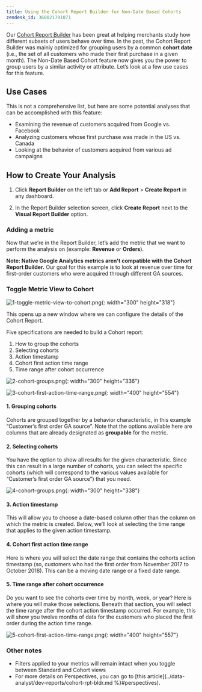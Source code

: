 ```yaml
---
title: Using the Cohort Report Builder for Non-Date Based Cohorts
zendesk_id: 360021791071
---
```


Our [Cohort Report Builder](../data-analyst/dev-reports/cohort-rpt-bldr.md) has been great at helping merchants study how different subsets of users behave over time. In the past, the Cohort Report Builder was mainly optimized for grouping users by a common **cohort date** (i.e., the set of all customers who made their first purchase in a given month). The Non-Date Based Cohort feature now gives you the power to group users by a similar activity or attribute. Let’s look at a few use cases for this feature.

## Use Cases

This is not a comprehensive list, but here are some potential analyses that can be accomplished with this feature:

* Examining the revenue of customers acquired from Google vs. Facebook
* Analyzing customers whose first purchase was made in the US vs. Canada
* Looking at the behavior of customers acquired from various ad campaigns

## How to Create Your Analysis

1. Click **Report Builder** on the left tab or **Add Report** > **Create Report** in any dashboard.

1. In the Report Builder selection screen, click **Create Report** next to the **Visual Report Builder** option.

### Adding a metric

Now that we’re in the Report Builder, let’s add the metric that we want to perform the analysis on (example: **Revenue** or **Orders**).

**Note: Native Google Analytics metrics aren't compatible with the Cohort Report Builder.** Our goal for this example is to look at revenue over time for first-order customers who were acquired through different GA sources.

### Toggle Metric View to Cohort

![1-toggle-metric-view-to-cohort.png](../assets/1-toggle-metric-view-to-cohort.png){: width="300" height="318"}

This opens up a new window where we can configure the details of the Cohort Report.

Five specifications are needed to build a Cohort report:

1. How to group the cohorts
1. Selecting cohorts
1. Action timestamp
1. Cohort first action time range
1. Time range after cohort occurrence

![2-cohort-groups.png](../assets/2-cohort-groups.png){: width="300" height="336"}

![3-cohort-first-action-time-range.png](../assets/3-cohort-first-action-time-range.png){: width="400" height="554"}

#### 1. Grouping cohorts

Cohorts are grouped together by a behavior characteristic, in this example “Customer’s first order GA source”. Note that the options available here are columns that are already designated as **groupable** for the metric.

#### 2. Selecting cohorts

You have the option to show all results for the given characteristic. Since this can result in a large number of cohorts, you can select the specific cohorts (which will correspond to the various values available for “Customer’s first order GA source”) that you need.

![4-cohort-groups.png](../assets/4-cohort-groups.png){: width="300" height="338"}

#### 3. Action timestamp

This will allow you to choose a date-based column other than the column on which the metric is created. Below, we’ll look at selecting the time range that applies to the given action timestamp.

#### 4. Cohort first action time range

Here is where you will select the date range that contains the cohorts action timestamp (so, customers who had the first order from November 2017 to October 2018). This can be a moving date range or a fixed date range.

#### 5. Time range after cohort occurrence

Do you want to see the cohorts over time by month, week, or year? Here is where you will make those selections. Beneath that section, you will select the time range after the cohort action timestamp occurred. For example, this will show you twelve months of data for the customers who placed the first order during the action time range.

![5-cohort-first-action-time-range.png](../assets/5-cohort-first-action-time-range.png){: width="400" height="557"}

### Other notes

* Filters applied to your metrics will remain intact when you toggle between Standard and Cohort views
* For more details on Perspectives, you can go to [this article](../data-analyst/dev-reports/cohort-rpt-bldr.md %}#perspectives).
